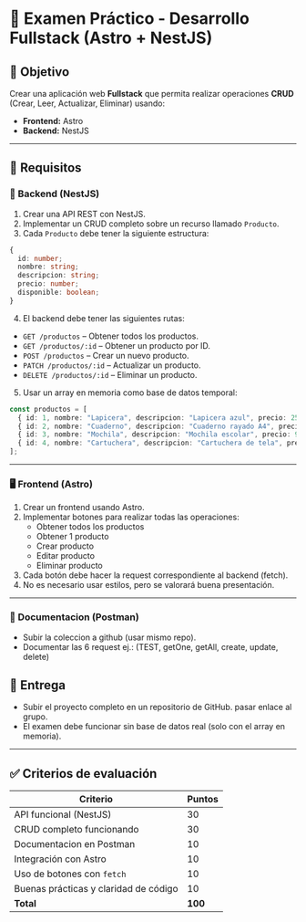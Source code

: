 # 🧪 Examen Práctico - Desarrollo Fullstack (Astro + NestJS)

## 📝 Objetivo

Crear una aplicación web **Fullstack** que permita realizar operaciones **CRUD** (Crear, Leer, Actualizar, Eliminar) usando:

- **Frontend:** Astro
- **Backend:** NestJS

---

## 📌 Requisitos

### 🔧 Backend (NestJS)

1. Crear una API REST con NestJS.
2. Implementar un CRUD completo sobre un recurso llamado `Producto`.
3. Cada `Producto` debe tener la siguiente estructura:

```typescript
{
  id: number;
  nombre: string;
  descripcion: string;
  precio: number;
  disponible: boolean;
}
```

4. El backend debe tener las siguientes rutas:

- `GET /productos` – Obtener todos los productos.
- `GET /productos/:id` – Obtener un producto por ID.
- `POST /productos` – Crear un nuevo producto.
- `PATCH /productos/:id` – Actualizar un producto.
- `DELETE /productos/:id` – Eliminar un producto.

5. Usar un array en memoria como base de datos temporal:

```ts
const productos = [
  { id: 1, nombre: "Lapicera", descripcion: "Lapicera azul", precio: 25, disponible: true },
  { id: 2, nombre: "Cuaderno", descripcion: "Cuaderno rayado A4", precio: 150, disponible: true },
  { id: 3, nombre: "Mochila", descripcion: "Mochila escolar", precio: 900, disponible: false },
  { id: 4, nombre: "Cartuchera", descripcion: "Cartuchera de tela", precio: 200, disponible: true },
];
```

---

### 🖥️ Frontend (Astro)

1. Crear un frontend usando Astro.
2. Implementar botones para realizar todas las operaciones:
   - Obtener todos los productos
   - Obtener 1 producto
   - Crear producto
   - Editar producto
   - Eliminar producto
3. Cada botón debe hacer la request correspondiente al backend (fetch).
4. No es necesario usar estilos, pero se valorará buena presentación.

---

### 📃 Documentacion (Postman)

- Subir la coleccion a github (usar mismo repo).
- Documentar las 6 request ej.: (TEST, getOne, getAll, create, update, delete)

## 🎯 Entrega

- Subir el proyecto completo en un repositorio de GitHub. pasar enlace al grupo.
- El examen debe funcionar sin base de datos real (solo con el array en memoria).

---

## ✅ Criterios de evaluación

| Criterio                            | Puntos |
|-------------------------------------|--------|
| API funcional (NestJS)              | 30     |
| CRUD completo funcionando           | 30     |
| Documentacion en Postman            | 10     |
| Integración con Astro               | 10     |
| Uso de botones con `fetch`          | 10     |
| Buenas prácticas y claridad de código | 10     |
| **Total**                           | **100** |
